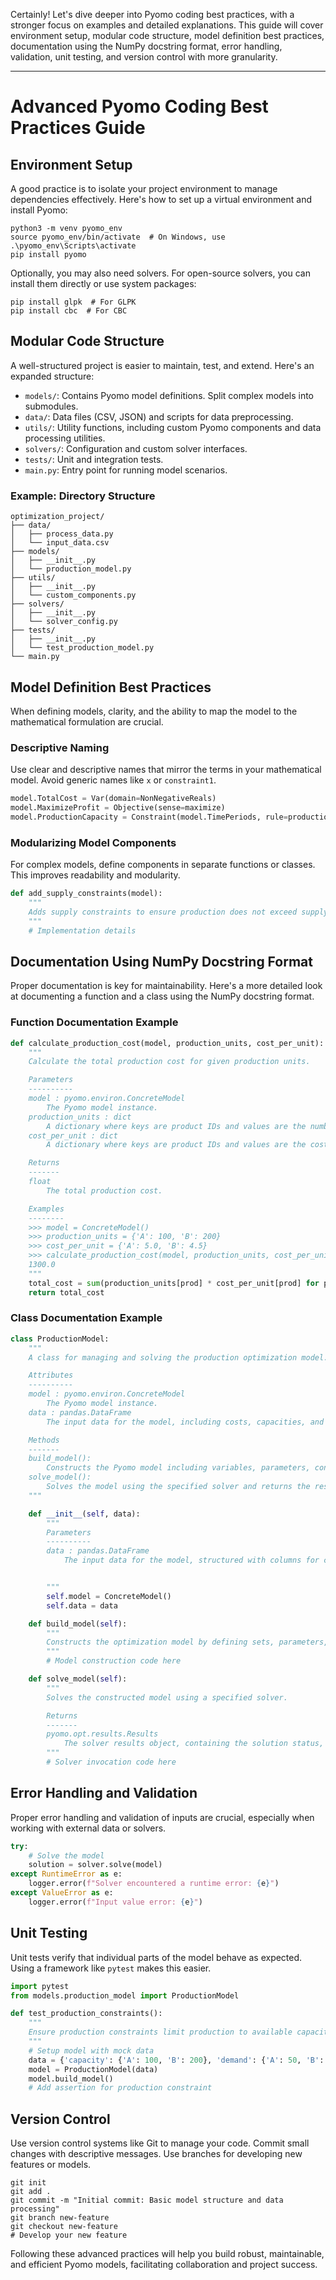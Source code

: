 Certainly! Let's dive deeper into Pyomo coding best practices, with a stronger focus on examples and detailed explanations. This guide will cover environment setup, modular code structure, model definition best practices, documentation using the NumPy docstring format, error handling, validation, unit testing, and version control with more granularity.

---

# Advanced Pyomo Coding Best Practices Guide

## Environment Setup

A good practice is to isolate your project environment to manage dependencies effectively. Here's how to set up a virtual environment and install Pyomo:

```shell
python3 -m venv pyomo_env
source pyomo_env/bin/activate  # On Windows, use .\pyomo_env\Scripts\activate
pip install pyomo
```

Optionally, you may also need solvers. For open-source solvers, you can install them directly or use system packages:

```shell
pip install glpk  # For GLPK
pip install cbc  # For CBC
```

## Modular Code Structure

A well-structured project is easier to maintain, test, and extend. Here's an expanded structure:

- `models/`: Contains Pyomo model definitions. Split complex models into submodules.
- `data/`: Data files (CSV, JSON) and scripts for data preprocessing.
- `utils/`: Utility functions, including custom Pyomo components and data processing utilities.
- `solvers/`: Configuration and custom solver interfaces.
- `tests/`: Unit and integration tests.
- `main.py`: Entry point for running model scenarios.

### Example: Directory Structure

```plaintext
optimization_project/
├── data/
│   ├── process_data.py
│   └── input_data.csv
├── models/
│   ├── __init__.py
│   └── production_model.py
├── utils/
│   ├── __init__.py
│   └── custom_components.py
├── solvers/
│   ├── __init__.py
│   └── solver_config.py
├── tests/
│   ├── __init__.py
│   └── test_production_model.py
└── main.py
```

## Model Definition Best Practices

When defining models, clarity, and the ability to map the model to the mathematical formulation are crucial.

### Descriptive Naming

Use clear and descriptive names that mirror the terms in your mathematical model. Avoid generic names like `x` or `constraint1`.

```python
model.TotalCost = Var(domain=NonNegativeReals)
model.MaximizeProfit = Objective(sense=maximize)
model.ProductionCapacity = Constraint(model.TimePeriods, rule=production_capacity_rule)
```

### Modularizing Model Components

For complex models, define components in separate functions or classes. This improves readability and modularity.

```python
def add_supply_constraints(model):
    """
    Adds supply constraints to ensure production does not exceed supply.
    """
    # Implementation details
```

## Documentation Using NumPy Docstring Format

Proper documentation is key for maintainability. Here's a more detailed look at documenting a function and a class using the NumPy docstring format.

### Function Documentation Example

```python
def calculate_production_cost(model, production_units, cost_per_unit):
    """
    Calculate the total production cost for given production units.

    Parameters
    ----------
    model : pyomo.environ.ConcreteModel
        The Pyomo model instance.
    production_units : dict
        A dictionary where keys are product IDs and values are the number of units produced.
    cost_per_unit : dict
        A dictionary where keys are product IDs and values are the cost per unit of production.

    Returns
    -------
    float
        The total production cost.

    Examples
    --------
    >>> model = ConcreteModel()
    >>> production_units = {'A': 100, 'B': 200}
    >>> cost_per_unit = {'A': 5.0, 'B': 4.5}
    >>> calculate_production_cost(model, production_units, cost_per_unit)
    1300.0
    """
    total_cost = sum(production_units[prod] * cost_per_unit[prod] for prod in production_units)
    return total_cost
```

### Class Documentation Example

```python
class ProductionModel:
    """
    A class for managing and solving the production optimization model.

    Attributes
    ----------
    model : pyomo.environ.ConcreteModel
        The Pyomo model instance.
    data : pandas.DataFrame
        The input data for the model, including costs, capacities, and demands.

    Methods
    -------
    build_model():
        Constructs the Pyomo model including variables, parameters, constraints, and the objective function.
    solve_model():
        Solves the model using the specified solver and returns the results.
    """

    def __init__(self, data):
        """
        Parameters
        ----------
        data : pandas.DataFrame
            The input data for the model, structured with columns for costs, capacities, and demands.


        """
        self.model = ConcreteModel()
        self.data = data

    def build_model(self):
        """
        Constructs the optimization model by defining sets, parameters, variables, constraints, and the objective.
        """
        # Model construction code here

    def solve_model(self):
        """
        Solves the constructed model using a specified solver.

        Returns
        -------
        pyomo.opt.results.Results
            The solver results object, containing the solution status, objective value, and variable values.
        """
        # Solver invocation code here
```

## Error Handling and Validation

Proper error handling and validation of inputs are crucial, especially when working with external data or solvers.

```python
try:
    # Solve the model
    solution = solver.solve(model)
except RuntimeError as e:
    logger.error(f"Solver encountered a runtime error: {e}")
except ValueError as e:
    logger.error(f"Input value error: {e}")
```

## Unit Testing

Unit tests verify that individual parts of the model behave as expected. Using a framework like `pytest` makes this easier.

```python
import pytest
from models.production_model import ProductionModel

def test_production_constraints():
    """
    Ensure production constraints limit production to available capacity.
    """
    # Setup model with mock data
    data = {'capacity': {'A': 100, 'B': 200}, 'demand': {'A': 50, 'B': 150}}
    model = ProductionModel(data)
    model.build_model()
    # Add assertion for production constraint
```

## Version Control

Use version control systems like Git to manage your code. Commit small changes with descriptive messages. Use branches for developing new features or models.

```shell
git init
git add .
git commit -m "Initial commit: Basic model structure and data processing"
git branch new-feature
git checkout new-feature
# Develop your new feature
```

Following these advanced practices will help you build robust, maintainable, and efficient Pyomo models, facilitating collaboration and project success.